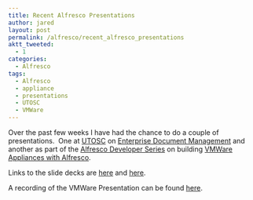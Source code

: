 ```yaml
---
title: Recent Alfresco Presentations
author: jared
layout: post
permalink: /alfresco/recent_alfresco_presentations
aktt_tweeted:
  - 1
categories:
  - Alfresco
tags:
  - Alfresco
  - appliance
  - presentations
  - UTOSC
  - VMWare
---
```

Over the past few weeks I have had the chance to do a couple of presentations.  One at [UTOSC][1] on [Enterprise Document Management][2] and another as part of the [Alfresco Developer Series][3] on building [VMWare Appliances with Alfresco][4].

Links to the slide decks are [here][5] and [here][6].

A recording of the VMWare Presentation can be found [here][7].

 [1]: http://2008.utosc.com
 [2]: http://2008.utosc.com/presentation/85/ "Open Source Enterprise Document Management with Alfresco"
 [3]: http://www.alfresco.com/about/events/ondemand/
 [4]: http://www.alfresco.com/about/events/ondemand/#vmware_alfresco "Creating an Alfresco VMWare Appliance"
 [5]: http://ottleys.net/alfresco/presentations/UTOSC.ppt "UTOSC - Enterprise Document Management with Alfresco"
 [6]: http://ottleys.net/alfresco/presentations/VMWare.ppt "Creating an Alfresco VMWare Appliance"
 [7]: http://webinars.alfresco.com/forms/vmware_alfresco "Creating an Alfresco VMWare Appliance"
